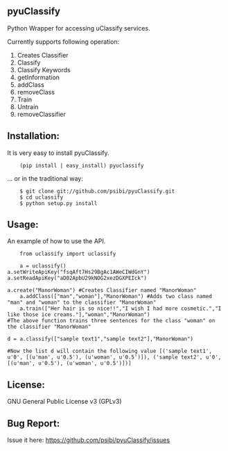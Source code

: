 pyuClassify
------------

Python Wrapper for accessing uClassify services.

Currently supports following operation:

1. Creates Classifier
2. Classify
3. Classify Keywords
4. getInformation
5. addClass
6. removeClass
7. Train
8. Untrain
9. removeClassifier 

Installation:
-------------

It is very easy to install pyuClassify.

    	(pip install | easy_install) pyuclassify

... or in the traditional way:

    	$ git clone git://github.com/psibi/pyuClassify.git
    	$ cd uclassify
    	$ python setup.py install


Usage:
------

An example of how to use the API.

    	from uclassify import uclassify

    	a = uclassify()
	a.setWriteApiKey("fsqAft7Hs29BgAc1AWeCIWdGnY")
	a.setReadApiKey("aD02ApbU29kNOG2xezDGXPEIck")
	
	a.create("ManorWoman") #Creates Classifier named "ManorWoman"
    	a.addClass(["man","woman"],"ManorWoman") #Adds two class named "man" and "woman" to the classifier "ManorWoman"
    	a.train(["Her hair is so nice!!","I wish I had more cosmetic.","I like those ice creams."],"woman","ManorWoman")
	#The above function trains three sentences for the class "woman" on the classifier "ManorWoman"
    	
	d = a.classify(["sample text1","sample text2"],"ManorWoman")

	#Now the list d will contain the following value [('sample text1', u'0', [(u'man', u'0.5'), (u'woman', u'0.5')]), ('sample text2', u'0', [(u'man', u'0.5'), (u'woman', u'0.5')])]


License:
--------
GNU General Public License v3 (GPLv3)

Bug Report:
-----------
Issue it here: https://github.com/psibi/pyuClassify/issues


